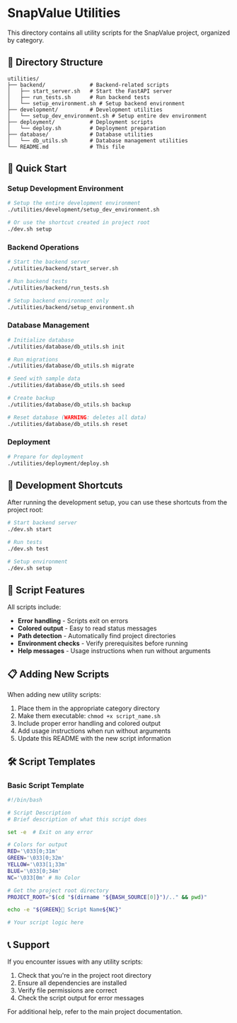 # SnapValue Utilities

This directory contains all utility scripts for the SnapValue project, organized by category.

## 📁 Directory Structure

```
utilities/
├── backend/              # Backend-related scripts
│   ├── start_server.sh   # Start the FastAPI server
│   ├── run_tests.sh      # Run backend tests
│   └── setup_environment.sh # Setup backend environment
├── development/          # Development utilities
│   └── setup_dev_environment.sh # Setup entire dev environment
├── deployment/           # Deployment scripts
│   └── deploy.sh         # Deployment preparation
├── database/             # Database utilities
│   └── db_utils.sh       # Database management utilities
└── README.md             # This file
```

## 🚀 Quick Start

### Setup Development Environment
```bash
# Setup the entire development environment
./utilities/development/setup_dev_environment.sh

# Or use the shortcut created in project root
./dev.sh setup
```

### Backend Operations
```bash
# Start the backend server
./utilities/backend/start_server.sh

# Run backend tests
./utilities/backend/run_tests.sh

# Setup backend environment only
./utilities/backend/setup_environment.sh
```

### Database Management
```bash
# Initialize database
./utilities/database/db_utils.sh init

# Run migrations
./utilities/database/db_utils.sh migrate

# Seed with sample data
./utilities/database/db_utils.sh seed

# Create backup
./utilities/database/db_utils.sh backup

# Reset database (WARNING: deletes all data)
./utilities/database/db_utils.sh reset
```

### Deployment
```bash
# Prepare for deployment
./utilities/deployment/deploy.sh
```

## 📝 Development Shortcuts

After running the development setup, you can use these shortcuts from the project root:

```bash
# Start backend server
./dev.sh start

# Run tests
./dev.sh test

# Setup environment
./dev.sh setup
```

## 🔧 Script Features

All scripts include:
- **Error handling** - Scripts exit on errors
- **Colored output** - Easy to read status messages
- **Path detection** - Automatically find project directories
- **Environment checks** - Verify prerequisites before running
- **Help messages** - Usage instructions when run without arguments

## 📋 Adding New Scripts

When adding new utility scripts:

1. Place them in the appropriate category directory
2. Make them executable: `chmod +x script_name.sh`
3. Include proper error handling and colored output
4. Add usage instructions when run without arguments
5. Update this README with the new script information

## 🛠️ Script Templates

### Basic Script Template
```bash
#!/bin/bash

# Script Description
# Brief description of what this script does

set -e  # Exit on any error

# Colors for output
RED='\033[0;31m'
GREEN='\033[0;32m'
YELLOW='\033[1;33m'
BLUE='\033[0;34m'
NC='\033[0m' # No Color

# Get the project root directory
PROJECT_ROOT="$(cd "$(dirname "${BASH_SOURCE[0]}")/.." && pwd)"

echo -e "${GREEN}🔧 Script Name${NC}"

# Your script logic here
```

## 📞 Support

If you encounter issues with any utility scripts:

1. Check that you're in the project root directory
2. Ensure all dependencies are installed
3. Verify file permissions are correct
4. Check the script output for error messages

For additional help, refer to the main project documentation.
